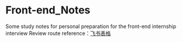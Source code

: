# Front-end_Notes
Some study notes for personal preparation for the front-end internship interview
Review route reference：[飞书表格](https://bitable.feishu.cn/appBgU6eAd0nnfznfIZ6xpBX5ox)
